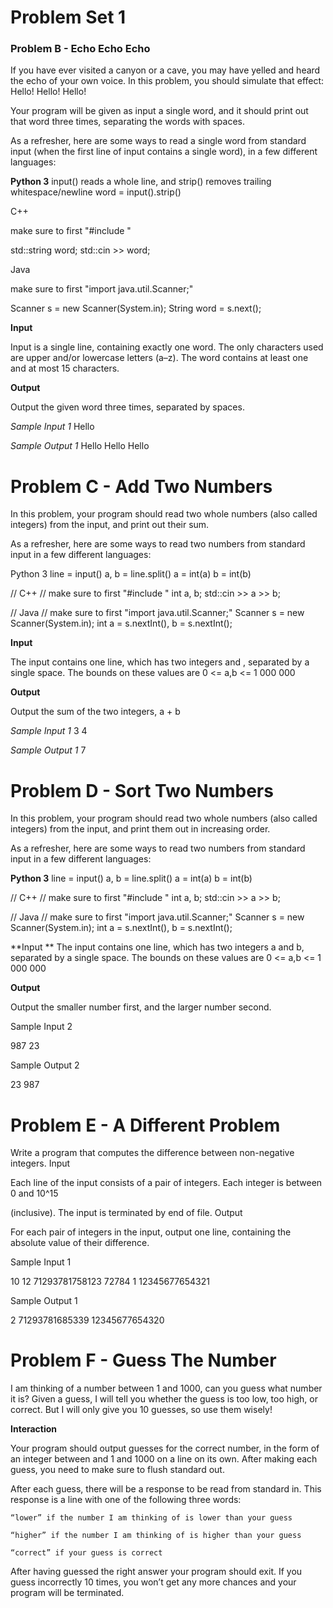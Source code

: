 # Problem Set 1

### Problem B - Echo Echo Echo

If you have ever visited a canyon or a cave, you may have yelled and heard the echo of your own voice. In this problem, you should simulate that effect:
Hello! Hello! Hello!

Your program will be given as input a single word, and it should print out that word three times, separating the words with spaces.

As a refresher, here are some ways to read a single word from standard input (when the first line of input contains a single word), in a few different languages:

**Python 3**
input() reads a whole line, and strip() removes trailing whitespace/newline
word = input().strip()

C++

make sure to first "#include <iostream>"

std::string word;
std::cin >> word;

Java

make sure to first "import java.util.Scanner;"

Scanner s = new Scanner(System.in);
String word = s.next();

**Input**

Input is a single line, containing exactly one word. The only characters used are upper and/or lowercase letters (a–z). The word contains at least one and at most 15 characters.

**Output**

Output the given word three times, separated by spaces.


*Sample Input 1*
Hello

*Sample Output 1*
Hello Hello Hello


# Problem C - Add Two Numbers
In this problem, your program should read two whole numbers (also called integers) from the input, and print out their sum.

As a refresher, here are some ways to read two numbers from standard input in a few different languages:

Python 3
line = input()
a, b = line.split()
a = int(a)
b = int(b)

// C++
// make sure to first "#include <iostream>"
int a, b;
std::cin >> a >> b;

// Java
// make sure to first "import java.util.Scanner;"
Scanner s = new Scanner(System.in);
int a = s.nextInt(), b = s.nextInt();

**Input**

The input contains one line, which has two integers
and , separated by a single space. The bounds on these values are 0 <= a,b <= 1 000 000


**Output**

Output the sum of the two integers, a + b 


*Sample Input 1*
3 4

*Sample Output 1*
7



# Problem D - Sort Two Numbers
In this problem, your program should read two whole numbers (also called integers) from the input, and print them out in increasing order.

As a refresher, here are some ways to read two numbers from standard input in a few different languages:

**Python 3**
line = input()
a, b = line.split()
a = int(a)
b = int(b)

// C++
// make sure to first "#include <iostream>"
int a, b;
std::cin >> a >> b;

// Java
// make sure to first "import java.util.Scanner;"
Scanner s = new Scanner(System.in);
int a = s.nextInt(), b = s.nextInt();

**Input
**
The input contains one line, which has two integers a
and b, separated by a single space. The bounds on these values are 0 <= a,b <= 1 000 000


**Output**

Output the smaller number first, and the larger number second.


Sample Input 2

987 23

Sample Output 2

23 987



# Problem E - A Different Problem
Write a program that computes the difference between non-negative integers.
Input

Each line of the input consists of a pair of integers. Each integer is between 0 and 10^15

(inclusive). The input is terminated by end of file.
Output

For each pair of integers in the input, output one line, containing the absolute value of their difference.

Sample Input 1

10 12
71293781758123 72784
1 12345677654321

Sample Output 1

2
71293781685339
12345677654320


# Problem F - Guess The Number

I am thinking of a number between 1 and 1000, can you guess what number it is? Given a guess, I will tell you whether the guess is too low, too high, or correct. But I will only give you 10 guesses, so use them wisely!

**Interaction**

Your program should output guesses for the correct number, in the form of an integer between
and 1 and 1000 on a line on its own. After making each guess, you need to make sure to flush standard out.

After each guess, there will be a response to be read from standard in. This response is a line with one of the following three words:

    “lower” if the number I am thinking of is lower than your guess

    “higher” if the number I am thinking of is higher than your guess

    “correct” if your guess is correct

After having guessed the right answer your program should exit. If you guess incorrectly 10
times, you won’t get any more chances and your program will be terminated.